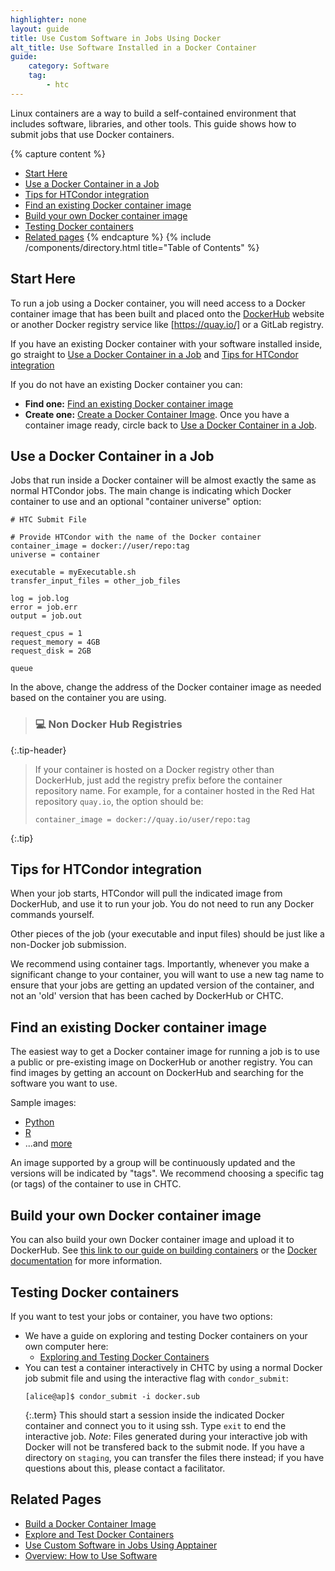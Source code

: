 ```yaml
---
highlighter: none
layout: guide
title: Use Custom Software in Jobs Using Docker
alt_title: Use Software Installed in a Docker Container
guide:
    category: Software
    tag:
        - htc
---
```


Linux containers are a way to build a self-contained environment that
includes software, libraries, and other tools. This guide shows how to
submit jobs that use Docker containers.

{% capture content %}
- [Start Here](#start-here)
- [Use a Docker Container in a Job](#use-a-docker-container-in-a-job)
- [Tips for HTCondor integration](#tips-for-htcondor-integration)
- [Find an existing Docker container image](#find-an-existing-docker-container-image)
- [Build your own Docker container image](#build-your-own-docker-container-image)
- [Testing Docker containers](#testing-docker-containers)
- [Related pages](#related-pages)
{% endcapture %}
{% include /components/directory.html title="Table of Contents" %}

## Start Here

To run a job using a Docker container, you will need access to a Docker container
image that has been built and placed onto the
[DockerHub](https://hub.docker.com/) website or another Docker registry service 
like [https://quay.io/] or a GitLab registry. 

If you have an existing Docker container with your software installed 
inside, go straight to [Use a Docker Container in a Job](#use-a-docker-container-in-a-job) 
and [Tips for HTCondor integration](#tips-for-HTCondor-integration)

If you do not have an existing Docker container you can: 
* **Find one:** [Find an existing Docker container image](#find-an-existing-docker-container-image)
* **Create one:** [Create a Docker Container Image](#create-a-docker-container-image). 
Once you have a container image 
ready, circle back to [Use a Docker Container in a Job](#use-a-docker-container-in-a-job). 

## Use a Docker Container in a Job

Jobs that run inside a Docker container will be almost exactly the same
as normal HTCondor jobs. The main change is indicating which Docker 
container to use and an optional "container universe" option: 

```
# HTC Submit File

# Provide HTCondor with the name of the Docker container
container_image = docker://user/repo:tag
universe = container

executable = myExecutable.sh
transfer_input_files = other_job_files

log = job.log
error = job.err
output = job.out

request_cpus = 1
request_memory = 4GB
request_disk = 2GB

queue
```

In the above, change the address of the Docker container image as 
needed based on the container you are using. 

> ### 💻 Non Docker Hub Registries
{:.tip-header}

> If your container is hosted on a Docker registry other than 
> DockerHub, just add the registry prefix before the container 
> repository name. For example, for a container hosted in 
> the Red Hat repository `quay.io`, the option should be: 
> 
> ```
> container_image = docker://quay.io/user/repo:tag
> ```
{:.tip}

## Tips for HTCondor integration

When your job starts, HTCondor will pull the indicated image from
DockerHub, and use it to run your job. You do not need to run any 
Docker commands yourself. 

Other pieces of the job (your executable and input files) should be just
like a non-Docker job submission. 

<!--
TODO: 
- transfer executable? 
- NON root
- tag versions
--> 

We recommend using container tags. Importantly, whenever you make a significant change
to your container, you will want to use a new tag name to ensure that your jobs are getting an
updated version of the container, and not an 'old' version that has been cached by DockerHub 
or CHTC. 

## Find an existing Docker container image

The easiest way to get a Docker container image for running a job is to
use a public or pre-existing image on DockerHub or another registry. You can find images by
getting an account on DockerHub and searching for the software you want
to use.

Sample images:

-   [Python](https://hub.docker.com/_/python/)
-   [R](https://hub.docker.com/r/rocker/r-ver/)
-   ...and [more](https://hub.docker.com/explore/)

An image supported by a group will be continuously updated and the
versions will be indicated by "tags". We recommend choosing a specific
tag (or tags) of the container to use in CHTC. 

## Build your own Docker container image

You can also build your own Docker container image and upload it to
DockerHub. See [this link to our guide on building containers](docker-build.html) or the [Docker
documentation](https://docs.docker.com/engine/getstarted/) for more
information.

## Testing Docker containers

If you want to test your jobs or container, you have two options: 

* We have a guide on exploring and testing Docker containers on your own computer here: 
    * [Exploring and Testing Docker Containers](docker-test.html)
* You can test a container interactively in CHTC by using a normal Docker job submit file and using the 
	interactive flag with `condor_submit`: 
	```
	[alice@ap]$ condor_submit -i docker.sub
	```
	{:.term}
	This should start a session inside the indicated Docker container and connect you to it using ssh. Type `exit` to end the interactive job. *Note*: Files generated during your interactive job with Docker will not be transfered back to the submit node.  If you have a directory on `staging`, you can transfer the files there instead; if you have questions about this, please contact a facilitator. 

## Related Pages

- [Build a Docker Container Image](docker-build)
- [Explore and Test Docker Containers](docker-test)
- [Use Custom Software in Jobs Using Apptainer](apptainer-htc)
- [Overview: How to Use Software](software-overview-htc)
